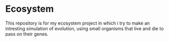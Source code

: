 # Ecosystem
This repository is for my ecosystem project in which i try to make an intresting simulation of evolution, using small organisms that live and die to pass on their genes.
